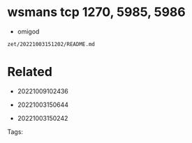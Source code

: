 # wsmans tcp 1270, 5985, 5986
- omigod

` zet/20221003151202/README.md `

# Related

- 20221009102436

- 20221003150644

- 20221003150242


Tags:

    
